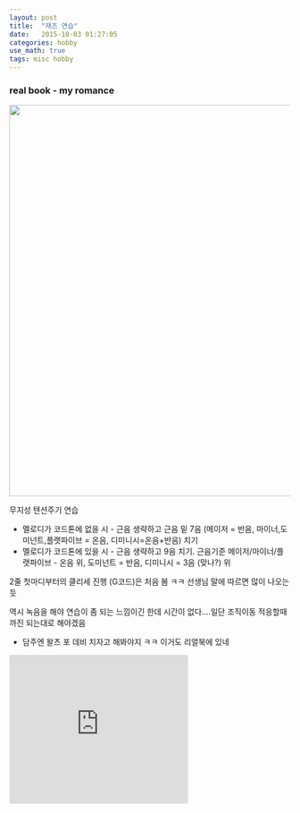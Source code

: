 ```yaml
---
layout: post
title:  "재즈 연습"
date:   2015-10-03 01:27:05 
categories: hobby
use_math: true
tags: misc hobby
---
```



### real book - my romance



<img src="{{site.url}}/images/jazz/my_romance.jpg" width="700" class="center"/> 


무지성 텐션주기 연습
- 멜로디가 코드톤에 없을 시 - 근음 생략하고 근음 밑 7음 (메이저 = 반음, 마이너,도미넌트,플랫파이브 = 온음, 디미니시=온음+반음) 치기
- 멜로디가 코드톤에 있을 시 - 근음 생략하고 9음 치기. 근음기준 메이저/마이너/플랫파이브 - 온음 위, 도미넌트 = 반음, 디미니시 = 3음 (맞나?) 위

2줄 첫마디부터의 클리세 진행 (G코드)은 처음 봄 ㅋㅋ 선생님 말에 따르면 많이 나오는 듯


역시 녹음을 해야 연습이 좀 되는 느낌이긴 한데 시간이 없다....일단 조직이동 적응할때까진 되는대로 해야겠음
- 담주엔 왈츠 포 데비 치자고 해봐야지 ㅋㅋ 이거도 리얼북에 있네

<iframe allowfullscreen="allowfullscreen" class="b-hbp-video b-uploaded" frameborder="0" height="266" id="BLOGGER-video-d3cce3b4a17becb1-1618" mozallowfullscreen="mozallowfullscreen" src="https://www.blogger.com/video.g?token=AD6v5dzfYEu10XDf-Q1rpsiBRFqPDa8Fk7LBKJoB-pGbEUDaDw3ncxOgorYTSkRqhqKUJlzNqlhXHJlNKzOpkXmxeFNWizRo8IbbTsbc3sg5vHuwwS3jPB40oh3BP9LBEbM_AJiX8k0" webkitallowfullscreen="webkitallowfullscreen" width="320"></iframe>